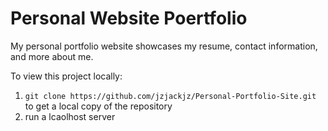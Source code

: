 # Personal Website Poertfolio

My personal portfolio website showcases my resume, contact information, and more about me.

To view this project locally:
1. ```git clone https://github.com/jzjackjz/Personal-Portfolio-Site.git``` to get a local copy of the repository
2. run a lcaolhost server

